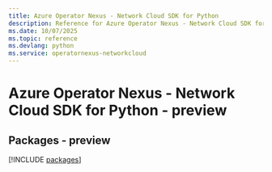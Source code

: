 ```yaml
---
title: Azure Operator Nexus - Network Cloud SDK for Python
description: Reference for Azure Operator Nexus - Network Cloud SDK for Python
ms.date: 10/07/2025
ms.topic: reference
ms.devlang: python
ms.service: operatornexus-networkcloud
---
```

# Azure Operator Nexus - Network Cloud SDK for Python - preview
## Packages - preview
[!INCLUDE [packages](operator-nexus---network-cloud-index.md)]
